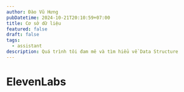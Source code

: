 ```yaml
---
author: Đào Vũ Hưng
pubDatetime: 2024-10-21T20:10:59+07:00
title: Cơ sở dữ liệu
featured: false
draft: false
tags:
  - assistant
description: Quá trình tôi đam mê và tìm hiểu về Data Structure
---
```


# ElevenLabs
